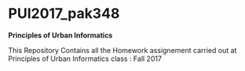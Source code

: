 # PUI2017_pak348
**Principles of Urban Informatics**


This Repository Contains all the Homework assignement carried out at Principles of Urban Informatics class : Fall 2017
